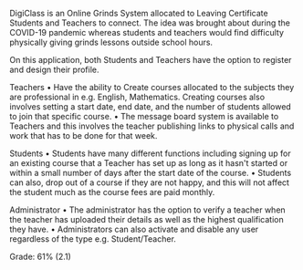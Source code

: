 DigiClass is an Online Grinds System allocated to Leaving Certificate Students and Teachers to connect. The idea was brought about during the COVID-19 pandemic whereas students and teachers would find difficulty physically giving grinds lessons outside school hours. 

On this application, both Students and Teachers have the option to register and design their profile.

Teachers
• Have the ability to Create courses allocated to the subjects they are professional in e.g. English, Mathematics. Creating courses also involves setting a start date, end date, and the number of students allowed to join that specific course. 
• The message board system is available to Teachers and this involves the teacher publishing links to physical calls and work that has to be done for that week. 

Students
• Students have many different functions including signing up for an existing course that a Teacher has set up as long as it hasn't started or within a small number of days after the start date of the course. 
• Students can also, drop out of a course if they are not happy, and this will not affect the student much as the course fees are paid monthly.

Administrator
• The administrator has the option to verify a teacher when the teacher has uploaded their details as well as the highest qualification they have. 
• Administrators can also activate and disable any user regardless of the type e.g. Student/Teacher.

Grade: 61% (2.1)
